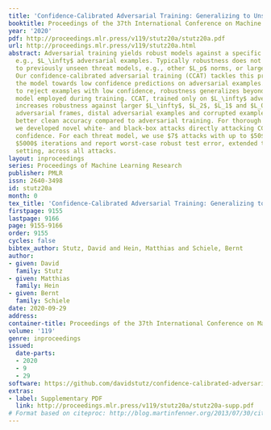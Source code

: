 ```yaml
---
title: 'Confidence-Calibrated Adversarial Training: Generalizing to Unseen Attacks'
booktitle: Proceedings of the 37th International Conference on Machine Learning
year: '2020'
pdf: http://proceedings.mlr.press/v119/stutz20a/stutz20a.pdf
url: http://proceedings.mlr.press/v119/stutz20a.html
abstract: Adversarial training yields robust models against a specific threat model,
  e.g., $L_\infty$ adversarial examples. Typically robustness does not generalize
  to previously unseen threat models, e.g., other $L_p$ norms, or larger perturbations.
  Our confidence-calibrated adversarial training (CCAT) tackles this problem by biasing
  the model towards low confidence predictions on adversarial examples. By allowing
  to reject examples with low confidence, robustness generalizes beyond the threat
  model employed during training. CCAT, trained only on $L_\infty$ adversarial examples,
  increases robustness against larger $L_\infty$, $L_2$, $L_1$ and $L_0$ attacks,
  adversarial frames, distal adversarial examples and corrupted examples and yields
  better clean accuracy compared to adversarial training. For thorough evaluation
  we developed novel white- and black-box attacks directly attacking CCAT by maximizing
  confidence. For each threat model, we use $7$ attacks with up to $50$ restarts and
  $5000$ iterations and report worst-case robust test error, extended to our confidence-thresholded
  setting, across all attacks.
layout: inproceedings
series: Proceedings of Machine Learning Research
publisher: PMLR
issn: 2640-3498
id: stutz20a
month: 0
tex_title: 'Confidence-Calibrated Adversarial Training: Generalizing to Unseen Attacks'
firstpage: 9155
lastpage: 9166
page: 9155-9166
order: 9155
cycles: false
bibtex_author: Stutz, David and Hein, Matthias and Schiele, Bernt
author:
- given: David
  family: Stutz
- given: Matthias
  family: Hein
- given: Bernt
  family: Schiele
date: 2020-09-29
address: 
container-title: Proceedings of the 37th International Conference on Machine Learning
volume: '119'
genre: inproceedings
issued:
  date-parts:
  - 2020
  - 9
  - 29
software: https://github.com/davidstutz/confidence-calibrated-adversarial-training/
extras:
- label: Supplementary PDF
  link: http://proceedings.mlr.press/v119/stutz20a/stutz20a-supp.pdf
# Format based on citeproc: http://blog.martinfenner.org/2013/07/30/citeproc-yaml-for-bibliographies/
---
```

